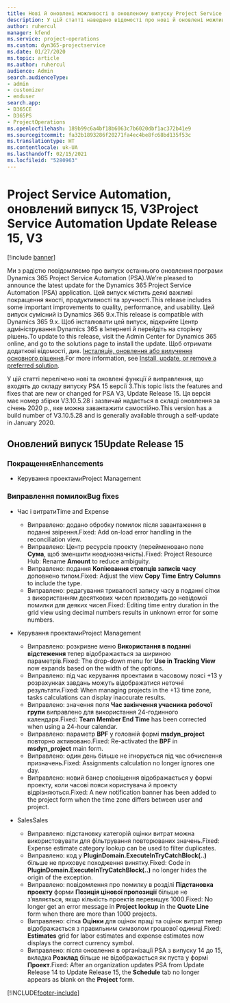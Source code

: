```yaml
---
title: Нові й оновлені можливості в оновленому випуску Project Service Automation 15 версії 3
description: У цій статті наведено відомості про нові й оновлені можливості Project Service Automation 15 версії 3.
author: ruhercul
manager: kfend
ms.service: project-operations
ms.custom: dyn365-projectservice
ms.date: 01/27/2020
ms.topic: article
ms.author: ruhercul
audience: Admin
search.audienceType:
- admin
- customizer
- enduser
search.app:
- D365CE
- D365PS
- ProjectOperations
ms.openlocfilehash: 189b99c6a4bf18b6063c7b6020dbf1ac372b41e9
ms.sourcegitcommit: fa32b1893286f20271fa4ec4be8fc68bd135f53c
ms.translationtype: HT
ms.contentlocale: uk-UA
ms.lasthandoff: 02/15/2021
ms.locfileid: "5280963"
---
```

# <a name="project-service-automation-update-release-15-v3"></a><span data-ttu-id="bd8e6-103">Project Service Automation, оновлений випуск 15, V3</span><span class="sxs-lookup"><span data-stu-id="bd8e6-103">Project Service Automation Update Release 15, V3</span></span>

[!include [banner](../includes/psa-now-project-operations.md)]

<span data-ttu-id="bd8e6-104">Ми з радістю повідомляємо про випуск останнього оновлення програми Dynamics 365 Project Service Automation (PSA).</span><span class="sxs-lookup"><span data-stu-id="bd8e6-104">We’re pleased to announce the latest update for the Dynamics 365 Project Service Automation (PSA) application.</span></span> <span data-ttu-id="bd8e6-105">Цей випуск містить деякі важливі покращення якості, продуктивності та зручності.</span><span class="sxs-lookup"><span data-stu-id="bd8e6-105">This release includes some important improvements to quality, performance, and usability.</span></span> <span data-ttu-id="bd8e6-106">Цей випуск сумісний із Dynamics 365 9.x.</span><span class="sxs-lookup"><span data-stu-id="bd8e6-106">This release is compatible with Dynamics 365 9.x.</span></span> <span data-ttu-id="bd8e6-107">Щоб інсталювати цей випуск, відкрийте Центр адміністрування Dynamics 365 в Інтернеті й перейдіть на сторінку рішень.</span><span class="sxs-lookup"><span data-stu-id="bd8e6-107">To update to this release, visit the Admin Center for Dynamics 365 online, and go to the solutions page to install the update.</span></span> <span data-ttu-id="bd8e6-108">Щоб отримати додаткові відомості, див. [Інсталяція, оновлення або вилучення основного рішення](https://docs.microsoft.com/power-platform/admin/install-remove-preferred-solution).</span><span class="sxs-lookup"><span data-stu-id="bd8e6-108">For more information, see [Install, update, or remove a preferred solution](https://docs.microsoft.com/power-platform/admin/install-remove-preferred-solution).</span></span>

<span data-ttu-id="bd8e6-109">У цій статті перелічено нові та оновлені функції й виправлення, що входять до складу випуску PSA 15 версії 3.</span><span class="sxs-lookup"><span data-stu-id="bd8e6-109">This topic lists the features and fixes that are new or changed for PSA V3, Update Release 15.</span></span> <span data-ttu-id="bd8e6-110">Ця версія має номер збірки V3.10.5.28 і зазвичай надається в складі оновлення за січень 2020 р., яке можна завантажити самостійно.</span><span class="sxs-lookup"><span data-stu-id="bd8e6-110">This version has a build number of V3.10.5.28 and is generally available through a self-update in January 2020.</span></span>

## <a name="update-release-15"></a><span data-ttu-id="bd8e6-111">Оновлений випуск 15</span><span class="sxs-lookup"><span data-stu-id="bd8e6-111">Update Release 15</span></span> 

### <a name="enhancements"></a><span data-ttu-id="bd8e6-112">Покращення</span><span class="sxs-lookup"><span data-stu-id="bd8e6-112">Enhancements</span></span>

- <span data-ttu-id="bd8e6-113">Керування проектами</span><span class="sxs-lookup"><span data-stu-id="bd8e6-113">Project Management</span></span>

### <a name="bug-fixes"></a><span data-ttu-id="bd8e6-114">Виправлення помилок</span><span class="sxs-lookup"><span data-stu-id="bd8e6-114">Bug fixes</span></span>

- <span data-ttu-id="bd8e6-115">Час і витрати</span><span class="sxs-lookup"><span data-stu-id="bd8e6-115">Time and Expense</span></span>

  - <span data-ttu-id="bd8e6-116">Виправлено: додано обробку помилок після завантаження в поданні звірення.</span><span class="sxs-lookup"><span data-stu-id="bd8e6-116">Fixed: Add on-load error handling in the reconciliation view.</span></span>
  - <span data-ttu-id="bd8e6-117">Виправлено: Центр ресурсів проекту (перейменовано поле **Сума**, щоб зменшити неоднозначність).</span><span class="sxs-lookup"><span data-stu-id="bd8e6-117">Fixed: Project Resource Hub: Rename **Amount** to reduce ambiguity.</span></span>
  - <span data-ttu-id="bd8e6-118">Виправлено: подання **Копіювання стовпців записів часу** доповнено типом.</span><span class="sxs-lookup"><span data-stu-id="bd8e6-118">Fixed: Adjust the view **Copy Time Entry Columns** to include the type.</span></span>
  - <span data-ttu-id="bd8e6-119">Виправлено: редагування тривалості запису часу в поданні сітки з використанням десяткових чисел призводить до невідомої помилки для деяких чисел.</span><span class="sxs-lookup"><span data-stu-id="bd8e6-119">Fixed: Editing time entry duration in the grid view using decimal numbers results in unknown error for some numbers.</span></span>

- <span data-ttu-id="bd8e6-120">Керування проектами</span><span class="sxs-lookup"><span data-stu-id="bd8e6-120">Project Management</span></span>

  - <span data-ttu-id="bd8e6-121">Виправлено: розкривне меню **Використання в поданні відстеження** тепер відображається за шириною параметрів.</span><span class="sxs-lookup"><span data-stu-id="bd8e6-121">Fixed: The drop-down menu for **Use in Tracking View** now expands based on the width of the options.</span></span>
  - <span data-ttu-id="bd8e6-122">Виправлено: під час керування проектами в часовому поясі +13 у розрахунках завдань можуть відображатися неточні результати.</span><span class="sxs-lookup"><span data-stu-id="bd8e6-122">Fixed: When managing projects in the +13 time zone, tasks calculations can display inaccurate results.</span></span>
  - <span data-ttu-id="bd8e6-123">Виправлено: значення поля **Час закінчення учасника робочої групи** виправлено для використання 24-годинного календаря.</span><span class="sxs-lookup"><span data-stu-id="bd8e6-123">Fixed: **Team Member End Time** has been corrected when using a 24-hour calendar.</span></span>
  - <span data-ttu-id="bd8e6-124">Виправлено: параметр **BPF** у головній формі **msdyn_project** повторно активовано.</span><span class="sxs-lookup"><span data-stu-id="bd8e6-124">Fixed: Re-activated the **BPF** in **msdyn_project** main form.</span></span>
  - <span data-ttu-id="bd8e6-125">Виправлено: один день більше не ігнорується під час обчислення призначень.</span><span class="sxs-lookup"><span data-stu-id="bd8e6-125">Fixed: Assignments calculation no longer ignores one day.</span></span>
  - <span data-ttu-id="bd8e6-126">Виправлено: новий банер сповіщення відображається у формі проекту, коли часові пояси користувача й проекту відрізняються.</span><span class="sxs-lookup"><span data-stu-id="bd8e6-126">Fixed: A new notification banner has been added to the project form when the time zone differs between user and project.</span></span>

- <span data-ttu-id="bd8e6-127">Sales</span><span class="sxs-lookup"><span data-stu-id="bd8e6-127">Sales</span></span>

  - <span data-ttu-id="bd8e6-128">Виправлено: підстановку категорій оцінки витрат можна використовувати для фільтрування повторюваних значень.</span><span class="sxs-lookup"><span data-stu-id="bd8e6-128">Fixed: Expense estimate category lookup can be used to filter duplicates.</span></span>
  - <span data-ttu-id="bd8e6-129">Виправлено: код у **PluginDomain.ExecuteInTryCatchBlock(..)** більше не приховує походження винятку.</span><span class="sxs-lookup"><span data-stu-id="bd8e6-129">Fixed: Code in **PluginDomain.ExecuteInTryCatchBlock(..)** no longer hides the origin of the exception.</span></span>
  - <span data-ttu-id="bd8e6-130">Виправлено: повідомлення про помилку в розділі **Підстановка проекту** форми **Позиція цінової пропозиції** більше не з’являється, якщо кількість проектів перевищує 1000.</span><span class="sxs-lookup"><span data-stu-id="bd8e6-130">Fixed: No longer get an error message in **Project lookup** in the **Quote Line** form when there are more than 1000 projects.</span></span>
  - <span data-ttu-id="bd8e6-131">Виправлено: сітка **Оцінки** для оцінок праці та оцінок витрат тепер відображається з правильним символом грошової одиниці.</span><span class="sxs-lookup"><span data-stu-id="bd8e6-131">Fixed: **Estimates** grid for labor estimates and expense estimates now displays the correct currency symbol.</span></span>
  - <span data-ttu-id="bd8e6-132">Виправлено: після оновлення в організації PSA з випуску 14 до 15, вкладка **Розклад** більше не відображається як пуста у формі **Проект**.</span><span class="sxs-lookup"><span data-stu-id="bd8e6-132">Fixed: After an organization updates PSA from Update Release 14 to Update Release 15, the **Schedule** tab no longer appears as blank on the **Project** form.</span></span>


[!INCLUDE[footer-include](../includes/footer-banner.md)]